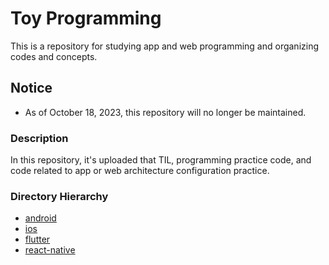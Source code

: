 # Toy Programming
This is a repository for studying app and web programming and organizing codes and concepts.

## Notice
- As of October 18, 2023, this repository will no longer be maintained.

### Description

In this repository, it's uploaded that TIL, programming practice code, and code related to app or web architecture configuration practice.

### Directory Hierarchy

- [android](https://github.com/aidenkoog/toy-programming/tree/master/android)
- [ios](https://github.com/aidenkoog/toy-programming/tree/master/ios)
- [flutter](https://github.com/aidenkoog/toy-programming/tree/master/flutter)
- [react-native](https://github.com/aidenkoog/toy-programming/tree/master/react-native)
